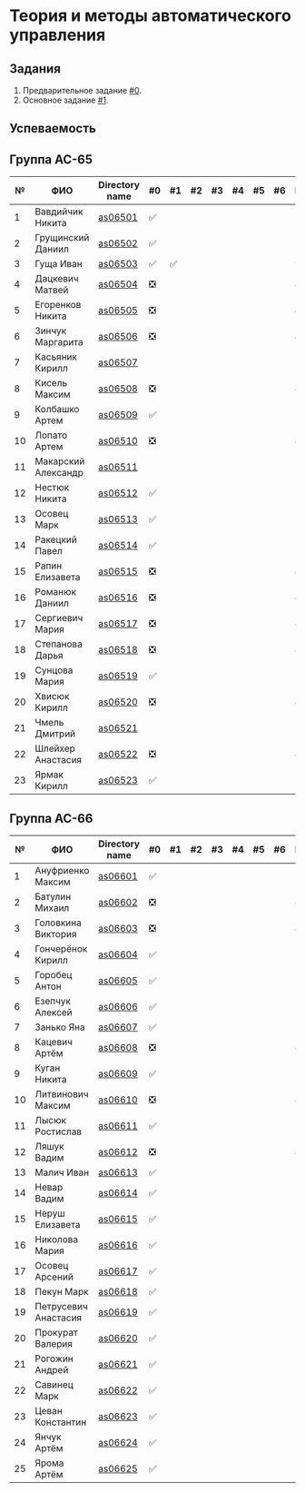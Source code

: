 # Теория и методы автоматического управления

## Задания

1. Предварительное задание [#0](./tasks/task_00/readme.md).
2. Основное задание [#1](./tasks/task_01/readme.md).

## Успеваемость

## Группа AC-65
| №  | ФИО                               | Directory name              | #0 | #1 | #2 | #3 | #4 | #5 | #6 | Рейтинг |
|----|-----------------------------------|-----------------------------|----|----|----|----|----|----|----|---------|
| 1  | Вавдийчик Никита                  |[as06501](./trunk/as06501/)  | ✅ |    |    |    |    |    |    |7         |
| 2  | Грущинский Даниил                 |[as06502](./trunk/as06502/)  | ✅ |    |    |    |    |    |    |7         |
| 3  | Гуща Иван                         |[as06503](./trunk/as06503/)  | ✅ | ✅ |    |    |    |    |    |9         |
| 4  | Дацкевич Матвей                   |[as06504](./trunk/as06504/)  | ❎ |    |    |    |    |    |    |4        |
| 5  | Егоренков Никита                  |[as06505](./trunk/as06505/)  | ❎ |    |    |    |    |    |    |4        |
| 6  | Зинчук Маргарита                  |[as06506](./trunk/as06506/)  | ❎ |    |    |    |    |    |    |4        |
| 7  | Касьяник Кирилл                   |[as06507](./trunk/as06507/)  |    |    |    |    |    |    |    |2        |
| 8  | Кисель Максим                     |[as06508](./trunk/as06508/)  | ❎ |    |    |    |    |    |    |4        |
| 9  | Колбашко Артем                    |[as06509](./trunk/as06509/)  | ✅ |    |    |    |    |    |    |7         |
| 10 | Лопато Артем                      |[as06510](./trunk/as06510/)  | ❎ |    |    |    |    |    |    |4        |
| 11 | Макарский Александр               |[as06511](./trunk/as06511/)  |    |    |    |    |    |    |    |2        |
| 12 | Нестюк Никита                     |[as06512](./trunk/as06512/)  | ✅ |    |    |    |    |    |    |7         |
| 13 | Осовец Марк                       |[as06513](./trunk/as06513/)  | ✅ |    |    |    |    |    |    |7         |
| 14 | Ракецкий Павел                    |[as06514](./trunk/as06514/)  | ✅ |    |    |    |    |    |    |7         |
| 15 | Рапин Елизавета                   |[as06515](./trunk/as06515/)  | ❎ |    |    |    |    |    |    |4        |
| 16 | Романюк Даниил                    |[as06516](./trunk/as06516/)  | ❎ |    |    |    |    |    |    |4        |
| 17 | Сергиевич Мария                   |[as06517](./trunk/as06517/)  | ❎ |    |    |    |    |    |    |4        |
| 18 | Степанова Дарья                   |[as06518](./trunk/as06518/)  | ❎ |    |    |    |    |    |    |4        |
| 19 | Сунцова Мария                     |[as06519](./trunk/as06519/)  | ✅ |    |    |    |    |    |    |7         |
| 20 | Хвисюк Кирилл                     |[as06520](./trunk/as06520/)  | ❎ |    |    |    |    |    |    |4        |
| 21 | Чмель Дмитрий                     |[as06521](./trunk/as06521/)  |    |    |    |    |    |    |    |2        |
| 22 | Шлейхер Анастасия                 |[as06522](./trunk/as06522/)  | ❎ |    |    |    |    |    |    |4        |
| 23 | Ярмак Кирилл                      |[as06523](./trunk/as06523/)  | ✅ |    |    |    |    |    |    |7         |

## Группа AC-66

| №  | ФИО                               | Directory name              | #0 | #1 | #2 | #3 | #4 | #5 | #6 | Рейтинг |
|----|-----------------------------------|-----------------------------|----|----|----|----|----|----|----|---------|
| 1  | Ануфриенко Максим                 |[as06601](./trunk/as06601/)  | ✅ |    |    |    |    |    |    |7         |
| 2  | Батулин Михаил                    |[as06602](./trunk/as06602/)  | ❎ |    |    |    |    |    |    |4        |
| 3  | Головкина Виктория                |[as06603](./trunk/as06603/)  | ❎ |    |    |    |    |    |    |4        |
| 4  | Гончерёнок Кирилл                 |[as06604](./trunk/as06604/)  | ✅ |    |    |    |    |    |    |7         |
| 5  | Горобец Антон                     |[as06605](./trunk/as06605/)  | ✅ |    |    |    |    |    |    |7         |
| 6  | Езепчук Алексей                   |[as06606](./trunk/as06606/)  | ✅ |    |    |    |    |    |    |7         |
| 7  | Занько Яна                        |[as06607](./trunk/as06607/)  | ✅ |    |    |    |    |    |    |7         |
| 8  | Кацевич Артём                     |[as06608](./trunk/as06608/)  | ❎ |    |    |    |    |    |    |4        |
| 9  | Куган Никита                      |[as06609](./trunk/as06609/)  | ✅ |    |    |    |    |    |    |7         |
| 10 | Литвинович Максим                 |[as06610](./trunk/as06610/)  | ❎ |    |    |    |    |    |    |4        |
| 11 | Лысюк Ростислав                   |[as06611](./trunk/as06611/)  | ✅ |    |    |    |    |    |    |7         |
| 12 | Ляшук Вадим                       |[as06612](./trunk/as06612/)  | ❎ |    |    |    |    |    |    |4        |
| 13 | Малич Иван                        |[as06613](./trunk/as06613/)  | ✅ |    |    |    |    |    |    |7         |
| 14 | Невар Вадим                       |[as06614](./trunk/as06614/)  | ✅ |    |    |    |    |    |    |7         |
| 15 | Неруш Елизавета                   |[as06615](./trunk/as06615/)  | ✅ |    |    |    |    |    |    |7         |
| 16 | Николова Мария                    |[as06616](./trunk/as06616/)  | ✅ |    |    |    |    |    |    |7         |
| 17 | Осовец Арсений                    |[as06617](./trunk/as06617/)  | ✅ |    |    |    |    |    |    |7         |
| 18 | Пекун Марк                        |[as06618](./trunk/as06618/)  | ✅ |    |    |    |    |    |    |7         |
| 19 | Петрусевич Анастасия              |[as06619](./trunk/as06619/)  | ✅ |    |    |    |    |    |    |7         |
| 20 | Прокурат Валерия                  |[as06620](./trunk/as06620/)  | ✅ |    |    |    |    |    |    |7         |
| 21 | Рогожин Андрей                    |[as06621](./trunk/as06621/)  | ✅ |    |    |    |    |    |    |7         |
| 22 | Савинец Марк                      |[as06622](./trunk/as06622/)  | ✅ |    |    |    |    |    |    |7         |
| 23 | Цеван Константин                  |[as06623](./trunk/as06623/)  | ✅ |    |    |    |    |    |    |7         |
| 24 | Янчук Артём                       |[as06624](./trunk/as06624/)  | ✅ |    |    |    |    |    |    |7         |
| 25 | Ярома Артём                       |[as06625](./trunk/as06625/)  | ✅ |    |    |    |    |    |    |7         |
